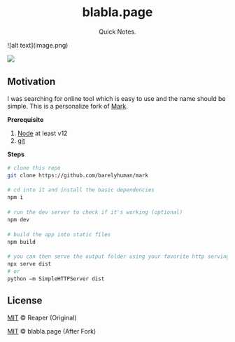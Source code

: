 <h1 align="center">blabla.page</h1>
<p align="center">Quick Notes.</p>
![alt text](image.png)

[![](https://img.shields.io/badge/license-mit-black?style=for-the-badge)](LICENSE)

## Motivation
I was searching for online tool which is easy to use and the name should be simple. This is a personalize fork of [Mark](https://github.com/barelyhuman/mark).

**Prerequisite**
1. [Node](https://nodejs.org/en/) at least v12 
2. [git](https://git-scm.com/)

**Steps**
```sh
# clone this repo 
git clone https://github.com/barelyhuman/mark

# cd into it and install the basic dependencies
npm i 

# run the dev server to check if it's working (optional)
npm dev 

# build the app into static files 
npm build

# you can then serve the output folder using your favorite http serving solution 
npx serve dist
# or 
python –m SimpleHTTPServer dist
```

## License
[MIT](LICENSE) &copy; Reaper (Original)

[MIT](LICENSE) &copy; blabla.page (After Fork)
